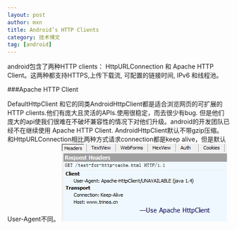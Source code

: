 ```yaml
---
layout: post
author: mxn
title: Android’s HTTP Clients
category: 技术博文
tag: [android]
---
```


android包含了两种HTTP clients： HttpURLConnection 和 Apache HTTP Client。这两种都支持HTTPS,上传下载流, 可配置的链接时间, IPv6 和线程池。

###Apache HTTP Client

DefaultHttpClient 和它的同类AndroidHttpClient都是适合浏览网页的可扩展的HTTP clients.他们有庞大且灵活的APIs.使用很稳定，而去很少有bug.
但是他们庞大的api使我们很难在不破坏兼容性的情况下对他们升级。android的开发团队已经不在继续使用 Apache HTTP Client.
AndroidHttpClient默认不带gzip压缩。
和HttpURLConnection相比两种方式请求connection都是keep alive，但是默认User-Agent不同。
![](https://raw.githubusercontent.com/mxn21/mxn21.github.io/master/public/img/img4.jpg)
